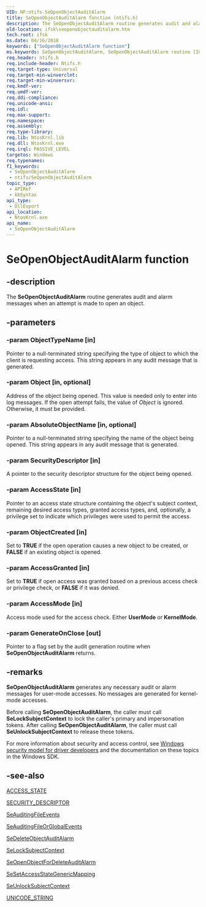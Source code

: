 ```yaml
---
UID: NF:ntifs.SeOpenObjectAuditAlarm
title: SeOpenObjectAuditAlarm function (ntifs.h)
description: The SeOpenObjectAuditAlarm routine generates audit and alarm messages when an attempt is made to open an object.
old-location: ifsk\seopenobjectauditalarm.htm
tech.root: ifsk
ms.date: 04/16/2018
keywords: ["SeOpenObjectAuditAlarm function"]
ms.keywords: SeOpenObjectAuditAlarm, SeOpenObjectAuditAlarm routine [Installable File System Drivers], ifsk.seopenobjectauditalarm, ntifs/SeOpenObjectAuditAlarm, seref_87dbea09-cd36-40c2-8241-16c8180f1945.xml
req.header: ntifs.h
req.include-header: Ntifs.h
req.target-type: Universal
req.target-min-winverclnt: 
req.target-min-winversvr: 
req.kmdf-ver: 
req.umdf-ver: 
req.ddi-compliance: 
req.unicode-ansi: 
req.idl: 
req.max-support: 
req.namespace: 
req.assembly: 
req.type-library: 
req.lib: NtosKrnl.lib
req.dll: NtosKrnl.exe
req.irql: PASSIVE_LEVEL
targetos: Windows
req.typenames: 
f1_keywords:
 - SeOpenObjectAuditAlarm
 - ntifs/SeOpenObjectAuditAlarm
topic_type:
 - APIRef
 - kbSyntax
api_type:
 - DllExport
api_location:
 - NtosKrnl.exe
api_name:
 - SeOpenObjectAuditAlarm
---
```


# SeOpenObjectAuditAlarm function


## -description

The <b>SeOpenObjectAuditAlarm</b> routine generates audit and alarm messages when an attempt is made to open an object.

## -parameters

### -param ObjectTypeName [in]


Pointer to a null-terminated string specifying the type of object to which the client is requesting access. This string appears in any audit message that is generated.

### -param Object [in, optional]


Address of the object being opened. This value is needed only to enter into log messages. If the open attempt fails, the value of <i>Object</i> is ignored. Otherwise, it must be provided.

### -param AbsoluteObjectName [in, optional]


Pointer to a null-terminated string specifying the name of the object being opened. This string appears in any audit message that is generated.

### -param SecurityDescriptor [in]


A pointer to the security descriptor structure for the object being opened.

### -param AccessState [in]


Pointer to an access state structure containing the object's subject context, remaining desired access types, granted access types, and, optionally, a privilege set to indicate which privileges were used to permit the access.

### -param ObjectCreated [in]


Set to <b>TRUE</b> if the open operation causes a new object to be created, or <b>FALSE</b> if an existing object is opened.

### -param AccessGranted [in]


Set to <b>TRUE</b> if open access was granted based on a previous access check or privilege check, or <b>FALSE</b> if it was denied.

### -param AccessMode [in]


Access mode used for the access check. Either <b>UserMode</b> or <b>KernelMode</b>.

### -param GenerateOnClose [out]


Pointer to a flag set by the audit generation routine when <b>SeOpenObjectAuditAlarm</b> returns.

## -remarks

<b>SeOpenObjectAuditAlarm</b> generates any necessary audit or alarm messages for user-mode accesses. No messages are generated for kernel-mode accesses.

Before calling <b>SeOpenObjectAuditAlarm</b>, the caller must call <b>SeLockSubjectContext</b> to lock the caller's primary and impersonation tokens. After calling <b>SeOpenObjectAuditAlarm</b>, the caller must call <b>SeUnlockSubjectContext</b> to release these tokens.

For more information about security and access control, see [Windows security model for driver developers](/windows-hardware/drivers/driversecurity/windows-security-model) and the documentation on these topics in the Windows SDK.

## -see-also

<a href="/windows-hardware/drivers/ddi/wdm/ns-wdm-_access_state">ACCESS_STATE</a>



<a href="/windows-hardware/drivers/ddi/ntifs/ns-ntifs-_security_descriptor">SECURITY_DESCRIPTOR</a>



<a href="/windows-hardware/drivers/ddi/ntifs/nf-ntifs-seauditingfileevents">SeAuditingFileEvents</a>



<a href="/windows-hardware/drivers/ddi/ntifs/nf-ntifs-seauditingfileorglobalevents">SeAuditingFileOrGlobalEvents</a>



<a href="/windows-hardware/drivers/ddi/ntifs/nf-ntifs-sedeleteobjectauditalarm">SeDeleteObjectAuditAlarm</a>



<a href="/windows-hardware/drivers/ddi/ntifs/nf-ntifs-selocksubjectcontext">SeLockSubjectContext</a>



<a href="/windows-hardware/drivers/ddi/ntifs/nf-ntifs-seopenobjectfordeleteauditalarm">SeOpenObjectForDeleteAuditAlarm</a>



<a href="/windows-hardware/drivers/ddi/ntifs/nf-ntifs-sesetaccessstategenericmapping">SeSetAccessStateGenericMapping</a>



<a href="/windows-hardware/drivers/ddi/ntifs/nf-ntifs-seunlocksubjectcontext">SeUnlockSubjectContext</a>



<a href="/windows/win32/api/ntdef/ns-ntdef-_unicode_string">UNICODE_STRING</a>
